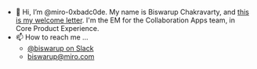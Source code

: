 - 👋 Hi, I’m @miro-0xbadc0de. My name is Biswarup Chakravarty, and [this is my welcome letter](https://miro.atlassian.net/wiki/spaces/PT/pages/2083127658/Biswarup+Chakravarty.+Welcome+letter). I'm the EM for the Collaboration Apps team, in Core Product Experience.
- 📫 How to reach me ...
  - [@biswarup on Slack](https://miro.slack.com/archives/D026VFCR8E9)
  - biswarup@miro.com


<!---
miro-0xbadc0de/miro-0xbadc0de is a ✨ special ✨ repository because its `README.md` (this file) appears on your GitHub profile.
You can click the Preview link to take a look at your changes.
--->
